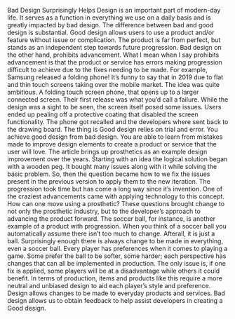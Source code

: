 Bad Design Surprisingly Helps
Design is an important part of modern-day life. It serves as a function in everything we use on a daily basis and is greatly impacted by bad design. The difference between bad and good design is substantial. Good design allows users to use a product and/or feature without issue or complication. The product is far from perfect, but stands as an independent step towards future progression. Bad design on the other hand, prohibits advancement. What I mean when I say prohibits advancement is that the product or service has errors making progression difficult to achieve due to the fixes needing to be made. For example, Samsung released a folding phone! It’s funny to say that in 2019 due to flat and thin touch screens taking over the mobile market. The idea was quite ambitious. A folding touch screen phone, that opens up to a larger connected screen. Their first release was what you’d call a failure. While the design was a sight to be seen, the screen itself posed some issues. Users ended up pealing off a protective coating that disabled the screen functionality. The phone got recalled and the developers where sent back to the drawing board. The thing is Good design relies on trial and error. You achieve good design from bad design. You are able to learn from mistakes made to improve design elements to create a product or service that the user will love. 
The article brings up prosthetics as an example design improvement over the years. Starting with an idea the logical solution began with a wooden peg. It bought many issues along with it while solving the basic problem. So, then the question became how to we fix the issues present in the previous version to apply them to the new iteration. The progression took time but has come a long way since it’s invention. One of the craziest advancements came with applying technology to this concept. How can one move using a prosthetic? These questions brought change to not only the prosthetic industry, but to the developer’s approach to advancing the product forward. 
The soccer ball, for instance, is another example of a product with progression. When you think of a soccer ball you automatically assume there isn’t too much to change. Afterall, it is just a ball. Surprisingly enough there is always change to be made in everything, even a soccer ball. Every player has preferences when it comes to playing a game. Some prefer the ball to be softer, some harder; each perspective has changes that can all be implemented in production. The only issue is, if one fix is applied, some players will be at a disadvantage while others it could benefit. In terms of production, items and products like this require a more neutral and unbiased design to aid each player’s style and preference. 
Design allows changes to be made to everyday products and services. Bad design allows us to obtain feedback to help assist developers in creating a Good design.
